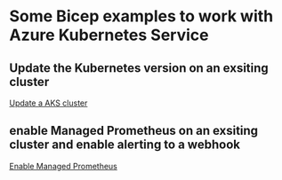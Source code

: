 # Some Bicep examples to work with Azure Kubernetes Service

## Update the Kubernetes version on an exsiting cluster
[Update a AKS cluster](/Examples/update-cluster.md)

## enable Managed Prometheus on an exsiting cluster and enable alerting to a webhook
[Enable Managed Prometheus](/Examples/enable-Prometheus.md)